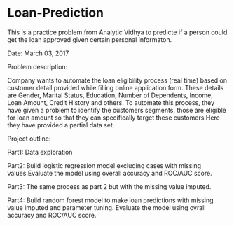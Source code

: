 # Loan-Prediction
This is a practice problem from Analytic Vidhya to predicte if a person could get the loan approved given certain personal informaton.

Date: March 03, 2017

Problem description:

Company wants to automate the loan eligibility process (real time) based on customer detail provided
while filling online application form. These details are Gender, Marital Status, Education, Number of Dependents,
Income, Loan Amount, Credit History and others. To automate this process, they have given a problem to identify the 
customers segments, those are eligible for loan amount so that they can specifically target these customers.Here they have provided a partial data set.

Project outline:

Part1: Data exploration

Part2: Build logistic regression model excluding cases with missing values.Evaluate the model using overall accuracy and ROC/AUC score.

Part3: The same process as part 2 but with the missing value imputed.

Part4: Build random forest model to make loan predictions with missing value imputed and parameter tuning. Evaluate the model using ovrall accuracy and ROC/AUC score. 
